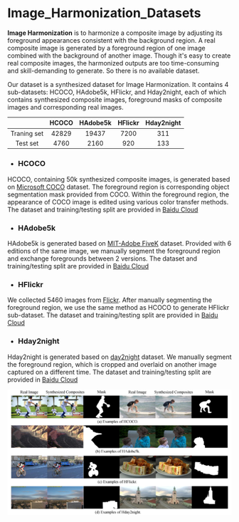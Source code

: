 # Image_Harmonization_Datasets

**Image Harmonization** is to harmonize a composite image by adjusting its foreground appearances consistent with the background region. A real composite image is generated by a foreground region of one image combined with the background of another image. Though it's easy to create real composite images, the harmonized outputs are too time-consuming and skill-demanding to generate. So there is no available dataset.

Our dataset is a synthesized dataset for Image Harmonization. It contains 4 sub-datasets: HCOCO, HAdobe5k, HFlickr, and Hday2night, each of which contains synthesized composite images, foreground masks of composite images and corresponding real images. 



| |HCOCO|HAdobe5k|HFlickr|Hday2night|
|:--:|:--:|:--:|:--:|:--:|
|Traning set| 42829 |19437| 7200 |311|
|Test set| 4760 |2160| 920 |133|

- ### HCOCO

HCOCO, containing 50k synthesized composite images, is generated based on [Microsoft COCO](<http://cocodataset.org/>) dataset. The foreground region is corresponding object segmentation mask provided from COCO. Within the foreground region, the appearance of COCO image is edited using various color transfer methods. The dataset and training/testing split are provided in [Baidu Cloud](https://pan.baidu.com/s/1cjDBYWZYiqKgFNPL62LLEg)



- ### HAdobe5k

HAdobe5k is generated based on [MIT-Adobe FiveK](<http://data.csail.mit.edu/graphics/fivek/>) dataset. Provided with 6 editions of the same image, we manually segment the foreground region and exchange foregrounds between 2 versions. The dataset and training/testing split are provided in [Baidu Cloud]()



- ### HFlickr

We collected 5460 images from [Flickr](<https://www.flickr.com/>). After manually segmenting the foreground region, we use the same method as HCOCO to generate HFlickr sub-dataset. The dataset and training/testing split are provided in [Baidu Cloud](https://pan.baidu.com/s/1EMUBmQWwQbUEOfFMIPsRxg) 



- ### Hday2night

Hday2night is generated based on [day2night](https://pan.baidu.com/s/1bCtVhhtb_EDool_UnN2Bjw) dataset. We manually segment the foreground region, which is cropped and overlaid on another image captured on a different time. The dataset and training/testing split are provided in [Baidu Cloud]()



![](samples.jpg)

